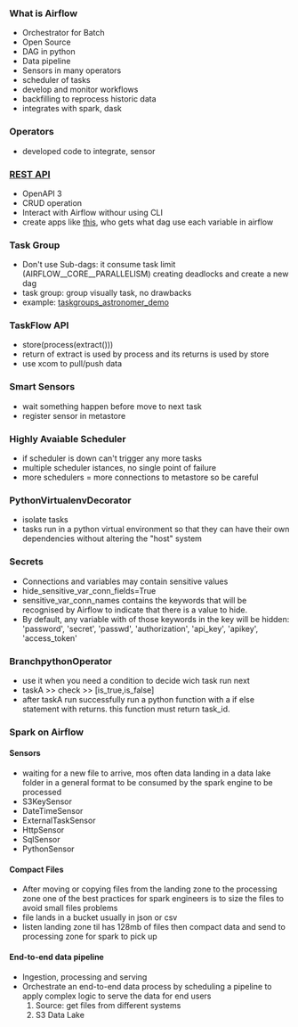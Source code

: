 ### What is Airflow
- Orchestrator for Batch
- Open Source
- DAG in python
- Data pipeline
- Sensors in many operators
- scheduler of tasks
- develop and monitor workflows
- backfilling to reprocess historic data
- integrates with spark, dask

### Operators
- developed code to integrate, sensor

### [REST API](https://airflow.apache.org/docs/apache-airflow/stable/stable-rest-api-ref.html)
- OpenAPI 3
- CRUD operation
- Interact with Airflow withour using CLI
- create apps like [this](https://github.com/marclamberti/airflow-2-demo-api.git), who gets what dag use each variable in airflow

### Task Group
- Don't use Sub-dags: it consume task limit (AIRFLOW__CORE__PARALLELISM) creating deadlocks and create a new dag
- task group: group visually task, no drawbacks
- example: [taskgroups_astronomer_demo](https://raw.githubusercontent.com/vsvale/kappa_airflow/main/dags/taskgroups_astronomer_demo.py)

### TaskFlow API
- store(process(extract()))
- return of extract is used by process and its returns is used by store
- use xcom to pull/push data

### Smart Sensors
- wait something happen before move to next task
- register sensor in metastore

### Highly Avaiable Scheduler
- if scheduler is down can't trigger any more tasks
- multiple scheduler istances, no single point of failure
- more schedulers = more connections to metastore so be careful

### PythonVirtualenvDecorator
- isolate tasks
- tasks run in a python virtual environment  so that they can have their own dependencies without altering the "host" system

### Secrets
- Connections and variables may contain sensitive values
- hide_sensitive_var_conn_fields=True
- sensitive_var_conn_names contains the keywords that will be recognised  by Airflow to indicate that there is a value to hide.
- By default, any variable with of those keywords in the key will be hidden: 'password', 'secret', 'passwd', 'authorization', 'api_key', 'apikey', 'access_token'

### BranchpythonOperator
- use it when you need a condition to decide wich task run next
- taskA >> check >> [is_true,is_false]
- after taskA run successfully run a python function with a if else statement with returns. this function must return task_id.

### Spark on Airflow

#### Sensors
- waiting for a new file to arrive, mos often data landing in a data lake folder in a general format to be consumed by the spark engine to be processed
- S3KeySensor
- DateTimeSensor
- ExternalTaskSensor
- HttpSensor
- SqlSensor
- PythonSensor

#### Compact Files
- After moving or copying files from the landing zone to the processing zone one of the best practices for spark engineers is to size the files to avoid small files problems
- file lands in a bucket usually in json or csv
- listen landing zone til has 128mb of files then compact data and send to processing zone for spark to pick up

#### End-to-end data pipeline
- Ingestion, processing and serving
- Orchestrate an end-to-end data process by scheduling a pipeline to apply complex logic to serve the data for end users
    1. Source: get files from different systems
    2. S3 Data Lake